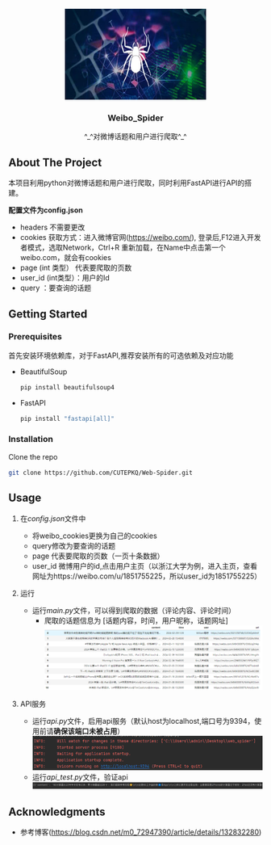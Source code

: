 <!-- PROJECT LOGO -->
<br />
<div align="center">
  
  <img src="image/spider.jpg" alt="Logo" width="280" height="180">

  <h3 align="center">Weibo_Spider</h3>
  <p align="center">
    ^_^对微博话题和用户进行爬取^_^
  </p>
</div>


<!-- ABOUT THE PROJECT -->
## About The Project

本项目利用python对微博话题和用户进行爬取，同时利用FastAPI进行API的搭建。

**配置文件为config.json**
* headers 不需要更改
* cookies 获取方式：进入微博官网(https://weibo.com/), 登录后,F12进入开发者模式，选取Network，Ctrl+R 重新加载，在Name中点击第一个weibo.com，就会有cookies
* page (int 类型） 代表要爬取的页数
* user_id (int类型）：用户的Id
* query ：要查询的话题


<!-- GETTING STARTED -->
## Getting Started

### Prerequisites

首先安装环境依赖库，对于FastAPI,推荐安装所有的可选依赖及对应功能
* BeautifulSoup
  ```sh
  pip install beautifulsoup4
  ```
* FastAPI
  ```sh
  pip install "fastapi[all]"
  ```

### Installation


Clone the repo
   ```sh
   git clone https://github.com/CUTEPKQ/Web-Spider.git
   ```




<!-- USAGE EXAMPLES -->
## Usage
1. 在*config.json*文件中
   * 将weibo_cookies更换为自己的cookies
   * query修改为要查询的话题
   * page 代表要爬取的页数（一页十条数据）
   * user_id 微博用户的id,点击用户主页（以浙江大学为例，进入主页，查看网址为https://weibo.com/u/1851755225，所以user_id为1851755225）
2. 运行
   * 运行*main.py*文件，可以得到爬取的数据（评论内容、评论时间）
     * 爬取的话题信息为 [话题内容，时间，用户昵称，话题网址] <img src="image/hua.png" width="480">
   
3. API服务
   * 运行*api.py*文件，启用api服务（默认host为localhost,端口号为9394，使用前请**确保该端口未被占用**）<img src="image/2.png"  width="480">
   * 运行*api_test.py*文件，验证api
     <img src="image/3.png">

   
  




<!-- ACKNOWLEDGMENTS -->
## Acknowledgments
* 参考博客(https://blog.csdn.net/m0_72947390/article/details/132832280)


